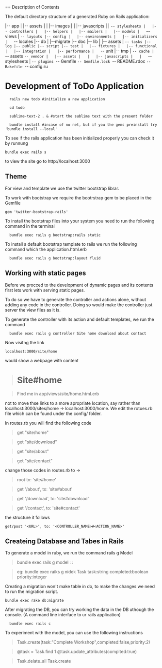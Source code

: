 == Description of Contents

The default directory structure of a generated Ruby on Rails application:

  |-- app
  |   |-- assets
  |   |   |-- images
  |   |   |-- javascripts
  |   |   `-- stylesheets
  |   |-- controllers
  |   |-- helpers
  |   |-- mailers
  |   |-- models
  |   `-- views
  |       `-- layouts
  |-- config
  |   |-- environments
  |   |-- initializers
  |   `-- locales
  |-- db
  |   |--migrate
  |-- doc
  |-- lib
  |   |-- assets
  |   `-- tasks
  |-- log
  |-- public
  |-- script
  |-- test
  |   |-- fixtures
  |   |-- functional
  |   |-- integration
  |   |-- performance
  |   `-- unit
  |-- tmp
  |   `-- cache
  |       `-- assets
  `-- vendor
  |   |-- assets
  |   |   |-- javascripts
  |   |   `-- stylesheets
  |   `-- plugins
  `-- Gemfile
  `-- Gemfile.lock
  `-- README.rdoc
  `-- Rakefile
  `-- config.ru

Development of ToDo Application 
======

```
  rails new todo #initialize a new application
```

```
  cd todo
```

```
  sublime-text-2 . & #start the sublime text with the present folder
```

```
  bundle install #incase of no net, but if you the gems preinstall try 'bundle install --local'
```

To see if the rails application has been initialized properly you can check it by runnung

```bundle exec rails s```

to view the site go to http://localhost:3000

Theme
-----

For view and template we use the twitter bootstrap librar.

To work with bootstrap we require the bootrstrap gem to be placed in the Gemfile 

```gem 'twitter-bootstrap-rails'```

To install the bootstrap files into your system you need to run the following command in the terminal 

```
  bundle exec rails g bootstrap:rails static
```

To install a default bootstrap template to rails we run the following command which the application.html.erb

```
  bundle exec rails g bootstrap:layout fluid
```

Working with static pages
--------------------------

Before we procced to the development of dynamic pages and its contents first lets work with serving static pages. 

To do so we have to generate the controller and actions alone, without adding any code in the controller. Doing so would make the controller just server the view files as it is. 

To generate the controller with its action and default templates, we run the command 

```
  bundle exec rails g controller Site home download about contact
```

Now visitng the link 

```localhost:3000/site/home```

would show a webpage with content

> # Site#home

>Find me in app/views/site/home.html.erb

not to move thse links to a more apropriate location, say rather than localhost:3000/sites/home -> localhost:3000/home. We edit the rotues.rb file which can be found under the config/ folder. 

In routes.rb you will find the following code

>  get "site/home"

>  get "site/download"

>  get "site/about"

>  get "site/contact"

change those codes in routes.rb to ->


>  root to: 'site#home'

>  get '/about', to: 'site#about'

>  get '/download', to: 'site#download'

>  get '/contact', to: 'site#contact'


the structure it follows

```
get/post '<URL>', to: '<CONTROLLER_NAME>#<ACTION_NAME>'
```

Createing Database and Tabes in Rails 
-------------------------------------

To generate a model in ruby, we run the command rails g Model 


>  bundle exec rails g model <MODEL Name> <Column Name>:<Data Type> <Column Name>:<Data Type>

> eg: bundle exec raiks g nidek Task task:string completed:boolean priority:integer


Creating a migration won't make table in do, to make the changes we need to run the migration script.

```bundle exec rake db:migrate```

After migrating the DB, you can try working the data in the DB uthough the console. (A command line interface to ur rails application)

```
  bundle exec rails c
```

To experiment with the model, you can use the following instructions

>Task.create(task:"Complete Workshop",completed:false,priority:2)

>@task = Task.find 1
>@task.update_attributes(complted:true)

>Task.delate_all
>Task.create
